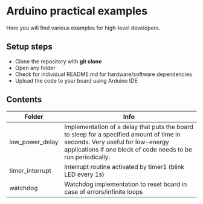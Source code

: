 # Arduino practical examples

Here you will find various examples for high-level developers.

## Setup steps

- Clone the repository with __git clone__
- Open any folder
- Check for individual README.md for hardware/software dependencies
- Upload the code to your board using Arduino IDE

## Contents

| Folder          | Info                                                                                                                                                                                         |
|-----------------|----------------------------------------------------------------------------------------------------------------------------------------------------------------------------------------------|
| low_power_delay | Implementation of a delay that puts the board to sleep for a specified amount of time in seconds. Very useful for low-energy applications if one block of code needs to be run periodically. |
| timer_interrupt | Interrupt routine activated by timer1 (blink LED every 1s)                                                                                                                                   |
| watchdog        | Watchdog implementation to reset board in case of errors/infinite loops                                                                                                                                                                                                      | 
